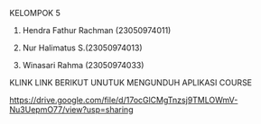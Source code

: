 KELOMPOK 5

1. Hendra Fathur Rachman (23050974011)

2. Nur Halimatus S.(23050974013)

3. Winasari Rahma (23050974033)

KLINK LINK BERIKUT UNUTUK MENGUNDUH APLIKASI COURSE

https://drive.google.com/file/d/17ocGlCMgTnzsj9TMLOWmV-Nu3UepmO77/view?usp=sharing
